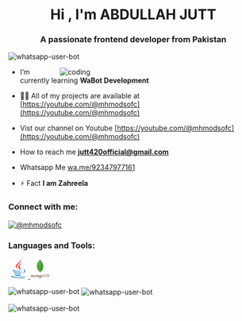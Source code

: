 <h1 align="center">Hi , I'm ABDULLAH JUTT</h1>
<h3 align="center">A passionate frontend developer from Pakistan</h3>

<p align="left"> <img src="https://komarev.com/ghpvc/?username=whatsapp-user-bot&label=Profile%20views&color=0e75b6&style=flat" alt="whatsapp-user-bot" /> </p>
<img align="right" alt="coding" width="400" src="[https://pin.it/7vOvkBC)">

- I’m currently learning **WaBot Development**

- 👨‍💻 All of my projects are available at [https://youtube.com/@mhmodsofc](https://youtube.com/@mhmodsofc)

- Vist our channel on Youtube [https://youtube.com/@mhmodsofc](https://youtube.com/@mhmodsofc)

- How to reach me **jutt420official@gmail.com**

- Whatsapp Me [wa.me/92347977161](wa.me/92347977161)

- ⚡ Fact **I am Zahreela**

<h3 align="left">Connect with me:</h3>
<p align="left">
<a href="https://www.youtube.com/c/@mhmodsofc" target="blank"><img align="center" src="https://raw.githubusercontent.com/rahuldkjain/github-profile-readme-generator/master/src/images/icons/Social/youtube.svg" alt="@mhmodsofc" height="30" width="40" /></a>
</p>

<h3 align="left">Languages and Tools:</h3>
<p align="left"> <a href="https://www.java.com" target="_blank" rel="noreferrer"> <img src="https://raw.githubusercontent.com/devicons/devicon/master/icons/java/java-original.svg" alt="java" width="40" height="40"/> </a> <a href="https://www.mongodb.com/" target="_blank" rel="noreferrer"> <img src="https://raw.githubusercontent.com/devicons/devicon/master/icons/mongodb/mongodb-original-wordmark.svg" alt="mongodb" width="40" height="40"/> </a> </p>

<p><img align="left" src="https://github-readme-stats.vercel.app/api/top-langs?username=whatsapp-user-bot&show_icons=true&locale=en&layout=compact" alt="whatsapp-user-bot" /></p>

<p>&nbsp;<img align="center" src="https://github-readme-stats.vercel.app/api?username=whatsapp-user-bot&show_icons=true&locale=en" alt="whatsapp-user-bot" /></p>

<p><img align="center" src="https://github-readme-streak-stats.herokuapp.com/?user=whatsapp-user-bot&" alt="whatsapp-user-bot" /></p>
